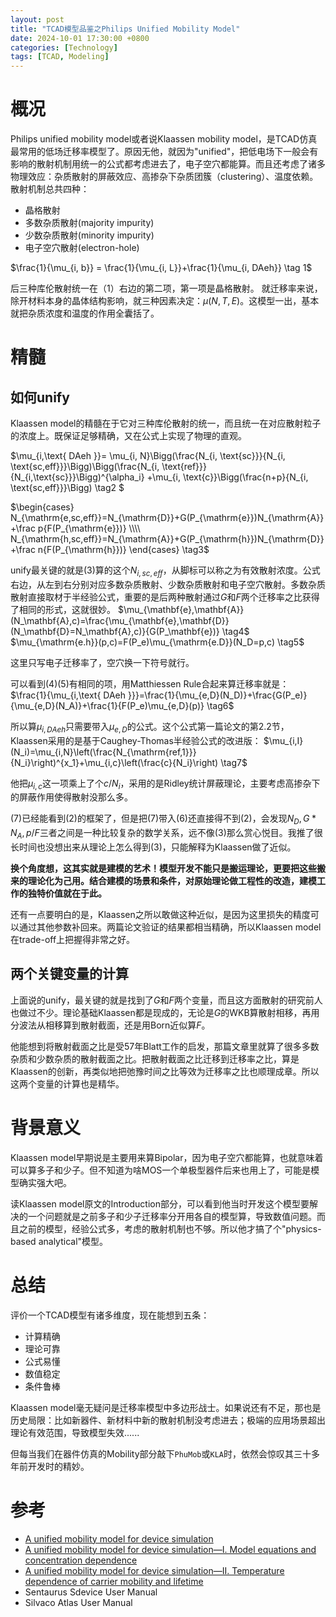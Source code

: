 ```yaml
---
layout: post
title: "TCAD模型品鉴之Philips Unified Mobility Model"
date: 2024-10-01 17:30:00 +0800
categories: [Technology]
tags: [TCAD, Modeling]  
---
```


# 概况
Philips unified mobility model或者说Klaassen mobility model，是TCAD仿真最常用的低场迁移率模型了。原因无他，就因为"unified"，把低电场下一般会有影响的散射机制用统一的公式都考虑进去了，电子空穴都能算。而且还考虑了诸多物理效应：杂质散射的屏蔽效应、高掺杂下杂质团簇（clustering）、温度依赖。
散射机制总共四种：
- 晶格散射
- 多数杂质散射(majority impurity)
- 少数杂质散射(minority impurity)
- 电子空穴散射(electron-hole)

$\frac{1}{\mu_{i, b}} = \frac{1}{\mu_{i, L}}+\frac{1}{\mu_{i, DAeh}} \tag 1$

后三种库伦散射统一在（1）右边的第二项，第一项是晶格散射。
就迁移率来说，除开材料本身的晶体结构影响，就三种因素决定：$\mu(N,T,E)$。这模型一出，基本就把杂质浓度和温度的作用全囊括了。

# 精髓
## 如何unify
Klaassen model的精髓在于它对三种库伦散射的统一，而且统一在对应散射粒子的浓度上。既保证足够精确，又在公式上实现了物理的直观。

$\mu_{i,\text{ DAeh }}= \mu_{i, N}\Bigg(\frac{N_{i, \text{sc}}}{N_{i, \text{sc,eff}}}\Bigg)\Bigg(\frac{N_{i, \text{ref}}}{N_{i,\text{sc}}}\Bigg)^{\alpha_i} 
+\mu_{i, \text{c}}\Bigg(\frac{n+p}{N_{i, \text{sc,eff}}}\Bigg) \tag2 $

$\begin{cases}
N_{\mathrm{e,sc,eff}}=N_{\mathrm{D}}+G(P_{\mathrm{e}})N_{\mathrm{A}}+\frac p{F(P_{\mathrm{e}})}
\\\\ N_{\mathrm{h,sc,eff}}=N_{\mathrm{A}}+G(P_{\mathrm{h}})N_{\mathrm{D}}+\frac n{F(P_{\mathrm{h}})}
\end{cases}
 \tag3$

unify最关键的就是(3)算的这个$N_{i,sc,eff}$，从脚标可以称之为有效散射浓度。公式右边，从左到右分别对应多数杂质散射、少数杂质散射和电子空穴散射。多数杂质散射直接取材于半经验公式，重要的是后两种散射通过$G$和$F$两个迁移率之比获得了相同的形式，这就很妙。
$\mu_{\mathbf{e},\mathbf{A}}(N_\mathbf{A},c)=\frac{\mu_{\mathbf{e},\mathbf{D}}(N_\mathbf{D}=N_\mathbf{A},c)}{G(P_\mathbf{e})} \tag4$
$\mu_{\mathrm{e.h}}(p,c)=F(P_e)\mu_{\mathrm{e.D}}(N_D=p,c) \tag5$

这里只写电子迁移率了，空穴换一下符号就行。

可以看到(4)(5)有相同的项，用Matthiessen Rule合起来算迁移率就是：
$\frac{1}{\mu_{i,\text{ DAeh }}}=\frac{1}{\mu_{e,D}(N_D)}+\frac{G(P_e)}{\mu_{e,D}(N_A)}+\frac{1}{F(P_e)\mu_{e,D}(p)} \tag6$

所以算$\mu_{i,DAeh}$只需要带入$\mu_{e,D}$的公式。这个公式第一篇论文的第2.2节，Klaassen采用的是基于Caughey-Thomas半经验公式的改进版：
$\mu_{i,I}(N_i)=\mu_{i,N}\left(\frac{N_{\mathrm{ref,1}}}{N_i}\right)^{x_1}+\mu_{i,c}\left(\frac{c}{N_i}\right) \tag7$

他把$\mu_{i,c}$这一项乘上了个$c/N_i$，采用的是Ridley统计屏蔽理论，主要考虑高掺杂下的屏蔽作用使得散射没那么多。

(7)已经能看到(2)的框架了，但是把(7)带入(6)还直接得不到(2)，会发现$N_D, G*N_A, p/F$三者之间是一种比较复杂的数学关系，远不像(3)那么赏心悦目。我推了很长时间也没想出来从理论上怎么得到(3)，只能解释为Klaassen做了近似。

**换个角度想，这其实就是建模的艺术！模型开发不能只是搬运理论，更要把这些搬来的理论化为己用。结合建模的场景和条件，对原始理论做工程性的改造，建模工作的独特价值就在于此。**

还有一点要明白的是，Klaassen之所以敢做这种近似，是因为这里损失的精度可以通过其他参数补回来。两篇论文验证的结果都相当精确，所以Klaassen model在trade-off上把握得非常之好。

## 两个关键变量的计算
上面说的unify，最关键的就是找到了$G$和$F$两个变量，而且这方面散射的研究前人也做过不少。理论基础Klaassen都是现成的，无论是$G$的WKB算散射相移，再用分波法从相移算到散射截面，还是用Born近似算$F$。

他能想到将散射截面之比是受57年Blatt工作的启发，那篇文章里就算了很多多数杂质和少数杂质的散射截面之比。把散射截面之比迁移到迁移率之比，算是Klaassen的创新，再类似地把弛豫时间之比等效为迁移率之比也顺理成章。所以这两个变量的计算也是精华。

# 背景意义
Klaassen model早期说是主要用来算Bipolar，因为电子空穴都能算，也就意味着可以算多子和少子。但不知道为啥MOS一个单极型器件后来也用上了，可能是模型确实强大吧。

读Klaassen model原文的Introduction部分，可以看到他当时开发这个模型要解决的一个问题就是之前多子和少子迁移率分开用各自的模型算，导致数值问题。而且之前的模型，经验公式多，考虑的散射机制也不够。所以他才搞了个"physics-based analytical"模型。

# 总结
评价一个TCAD模型有诸多维度，现在能想到五条：
- 计算精确
- 理论可靠
- 公式易懂
- 数值稳定
- 条件鲁棒

Klaassen model毫无疑问是迁移率模型中多边形战士。如果说还有不足，那也是历史局限：比如新器件、新材料中新的散射机制没考虑进去；极端的应用场景超出理论有效范围，导致模型失效......

但每当我们在器件仿真的Mobility部分敲下`PhuMob`或`KLA`时，依然会惊叹其三十多年前开发时的精妙。

# 参考
- [A unified mobility model for device simulation](https://ieeexplore.ieee.org/document/237157)
- [A unified mobility model for device simulation—I. Model equations and concentration dependence](https://www.sciencedirect.com/science/article/abs/pii/0038110192903257#:~:text=The%20first%20physics-based%20analytical%20model)
- [A unified mobility model for device simulation—II. Temperature dependence of carrier mobility and lifetime](https://www.sciencedirect.com/science/article/abs/pii/0038110192903268#:~:text=Abstract.%20In%20Part%20I%20we%20presented%20the)
- Sentaurus Sdevice User Manual
- Silvaco Atlas User Manual
